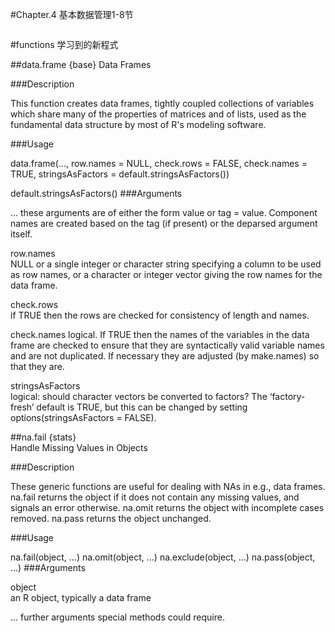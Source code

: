 #Chapter.4 基本数据管理1-8节

```

```

#functions
学习到的新程式


##data.frame {base}	
Data Frames

###Description

This function creates data frames, tightly coupled collections of variables which share many of the properties of matrices and of lists, used as the fundamental data structure by most of R's modeling software.

###Usage

data.frame(..., row.names = NULL, check.rows = FALSE,
           check.names = TRUE,
           stringsAsFactors = default.stringsAsFactors())

default.stringsAsFactors()
###Arguments

...	
these arguments are of either the form value or tag = value. Component names are created based on the tag (if present) or the deparsed argument itself.

row.names	
NULL or a single integer or character string specifying a column to be used as row names, or a character or integer vector giving the row names for the data frame.

check.rows	
if TRUE then the rows are checked for consistency of length and names.

check.names	
logical. If TRUE then the names of the variables in the data frame are checked to ensure that they are syntactically valid variable names and are not duplicated. If necessary they are adjusted (by make.names) so that they are.

stringsAsFactors	
logical: should character vectors be converted to factors? The ‘factory-fresh’ default is TRUE, but this can be changed by setting options(stringsAsFactors = FALSE).

##na.fail {stats}	
Handle Missing Values in Objects

###Description

These generic functions are useful for dealing with NAs in e.g., data frames. na.fail returns the object if it does not contain any missing values, and signals an error otherwise. na.omit returns the object with incomplete cases removed. na.pass returns the object unchanged.

###Usage

na.fail(object, ...)
na.omit(object, ...)
na.exclude(object, ...)
na.pass(object, ...)
###Arguments

object	
an R object, typically a data frame

...	
further arguments special methods could require.

